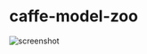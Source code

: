 # caffe-model-zoo
![screenshot](https://user-images.githubusercontent.com/21311442/33640664-cbcbeff2-da6c-11e7-97c8-1ad8d7fdf4c0.png)
